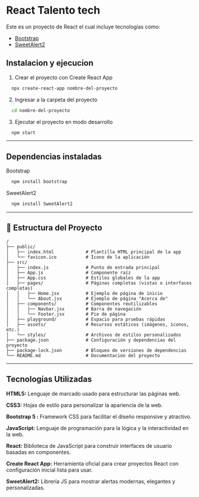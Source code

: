 
# React Talento tech

Este es un proyecto de React el cual incluye tecnologias como:
 - [Bootstrap](https://getbootstrap.com/)
 - [SweetAlert2](https://sweetalert2.github.io/recipe-gallery/)

## Instalacion y ejecucion

1. Crear el proyecto con Create React App

```bash
  npx create-react-app nombre-del-proyecto
```

2. Ingresar a la carpeta del proyecto

```bash
  cd nombre-del-proyecto
```

3. Ejecutar el proyecto en modo desarrollo

```bash
  npm start
```
---


## Dependencias instaladas

Bootstrap

```bash
  npm install bootstrap
```

SweetAlert2

```bash
  npm install SweetAlert2
```
---

## 📁 Estructura del Proyecto

```plaintext
/
├── public/
│   ├── index.html            # Plantilla HTML principal de la app
│   └── favicon.ico           # Ícono de la aplicación
├── src/
│   ├── index.js              # Punto de entrada principal
│   ├── App.js                # Componente raíz
│   ├── App.css               # Estilos globales de la app
│   ├── pages/                # Páginas completas (vistas o interfaces completas)
│   │   ├── Home.jsx          # Ejemplo de página de inicio
│   │   └── About.jsx         # Ejemplo de página "Acerca de"
│   ├── components/           # Componentes reutilizables
│   │   ├── Navbar.jsx        # Barra de navegación
│   │   └── Footer.jsx        # Pie de página
│   ├── playground/           # Espacio para pruebas rápidas
│   ├── assets/               # Recursos estáticos (imágenes, íconos, etc.)
│   └── styles/               # Archivos de estilos personalizados
├── package.json              # Configuración y dependencias del proyecto
├── package-lock.json         # Bloqueo de versiones de dependencias
└── README.md                 # Documentación del proyecto

```
---


## Tecnologías Utilizadas

**HTML5:** Lenguaje de marcado usado para estructurar las páginas web.

**CSS3:** Hojas de estilo para personalizar la apariencia de la web.

**Bootstrap 5	:** Framework CSS para facilitar el diseño responsive y atractivo.

**JavaScript:** Lenguaje de programación para la lógica y la interactividad en la web.

**React:** Biblioteca de JavaScript para construir interfaces de usuario basadas en componentes.

**Create React App:** Herramienta oficial para crear proyectos React con configuración inicial lista para usar.

**SweetAlert2:** Librería JS para mostrar alertas modernas, elegantes y personalizadas.